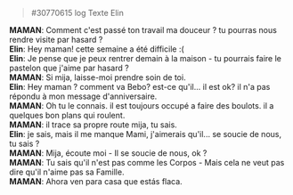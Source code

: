 > #30770615 log Texte Elin  
  
**MAMAN**: Comment c'est passé ton travail ma douceur ? tu pourras nous rendre visite par hasard ?  
**Elin**: Hey maman!  cette semaine a été difficile :(  
**Elin**:  Je pense que je peux rentrer demain à la maison -  tu pourrais faire le pastelon que j'aime par hasard ?  
**MAMAN**: Si mija, laisse-moi prendre soin de toi.  
**Elin**: Hey maman ?  comment va Bebo? est-ce qu'il... il est ok?  il n'a pas répondu à mon message d'anniversaire.  
**MAMAN**: Oh tu le connais. il est toujours occupé a faire des boulots. il a quelques bon plans qui roulent.  
**MAMAN**: il trace sa propre route mija, tu sais.  
**Elin**: je sais, mais il me manque Mami, j'aimerais qu'il... se soucie de nous, tu sais ?  
**MAMAN**: Mija, écoute moi - Il se soucie de nous, ok ?  
**MAMAN**: Tu sais qu'il n'est pas comme les Corpos - Mais cela ne veut pas dire qu'il n'aime pas sa Famille.  
**MAMAN**: Ahora ven para casa que estás flaca.  
